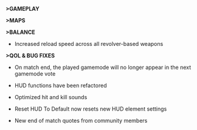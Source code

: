 **>GAMEPLAY**

**>MAPS**

**>BALANCE**
- Increased reload speed across all revolver-based weapons

**>QOL & BUG FIXES**
- On match end, the played gamemode will no longer appear in the next gamemode vote

- HUD functions have been refactored

- Optimized hit and kill sounds

- Reset HUD To Default now resets new HUD element settings

- New end of match quotes from community members